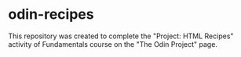# odin-recipes
This repository was created to complete the "Project: HTML Recipes" activity of Fundamentals course on the "The Odin Project" page.
